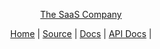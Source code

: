 <p align="center">
  <a href="https://datasherlock.io">The SaaS Company</a>
</p>
<p align="center">
  <a href="https://thesaas.company">Home</a> |
  <a href="https://github.com/datasherlocks/datasherlock">Source</a> |
  <a href="https://docs.thesaas.company">Docs</a> |
  <a href="https://buf.build/thesaas">API Docs</a > | 
</p>


